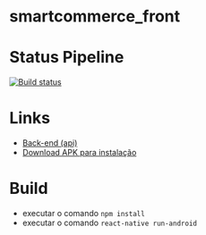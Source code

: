 # smartcommerce_front

# Status Pipeline
[![Build status](https://build.appcenter.ms/v0.1/apps/51e4444e-7e33-4c44-bf13-f52a381c10a9/branches/main/badge)](https://appcenter.ms)

# Links
- [Back-end (api)](https://github.com/joseBarreto/smart_commerce_back)
- [Download APK para instalação](https://install.appcenter.ms/users/jose.de.paula/apps/smartcommerce/distribution_groups/public_group)

# Build
- executar o comando `npm install`
- executar o comando `react-native run-android`
